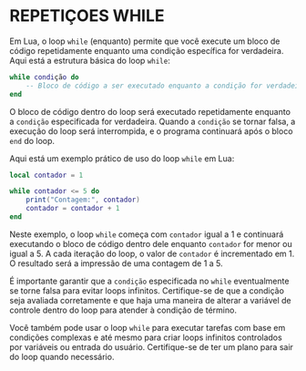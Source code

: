 # REPETIÇOES WHILE
Em Lua, o loop `while` (enquanto) permite que você execute um bloco de código repetidamente enquanto uma condição específica for verdadeira. Aqui está a estrutura básica do loop `while`:

```lua
while condição do
    -- Bloco de código a ser executado enquanto a condição for verdadeira
end
```

O bloco de código dentro do loop será executado repetidamente enquanto a `condição` especificada for verdadeira. Quando a `condição` se tornar falsa, a execução do loop será interrompida, e o programa continuará após o bloco `end` do loop.

Aqui está um exemplo prático de uso do loop `while` em Lua:

```lua
local contador = 1

while contador <= 5 do
    print("Contagem:", contador)
    contador = contador + 1
end
```

Neste exemplo, o loop `while` começa com `contador` igual a 1 e continuará executando o bloco de código dentro dele enquanto `contador` for menor ou igual a 5. A cada iteração do loop, o valor de `contador` é incrementado em 1. O resultado será a impressão de uma contagem de 1 a 5.

É importante garantir que a `condição` especificada no `while` eventualmente se torne falsa para evitar loops infinitos. Certifique-se de que a condição seja avaliada corretamente e que haja uma maneira de alterar a variável de controle dentro do loop para atender à condição de término.

Você também pode usar o loop `while` para executar tarefas com base em condições complexas e até mesmo para criar loops infinitos controlados por variáveis ou entrada do usuário. Certifique-se de ter um plano para sair do loop quando necessário.